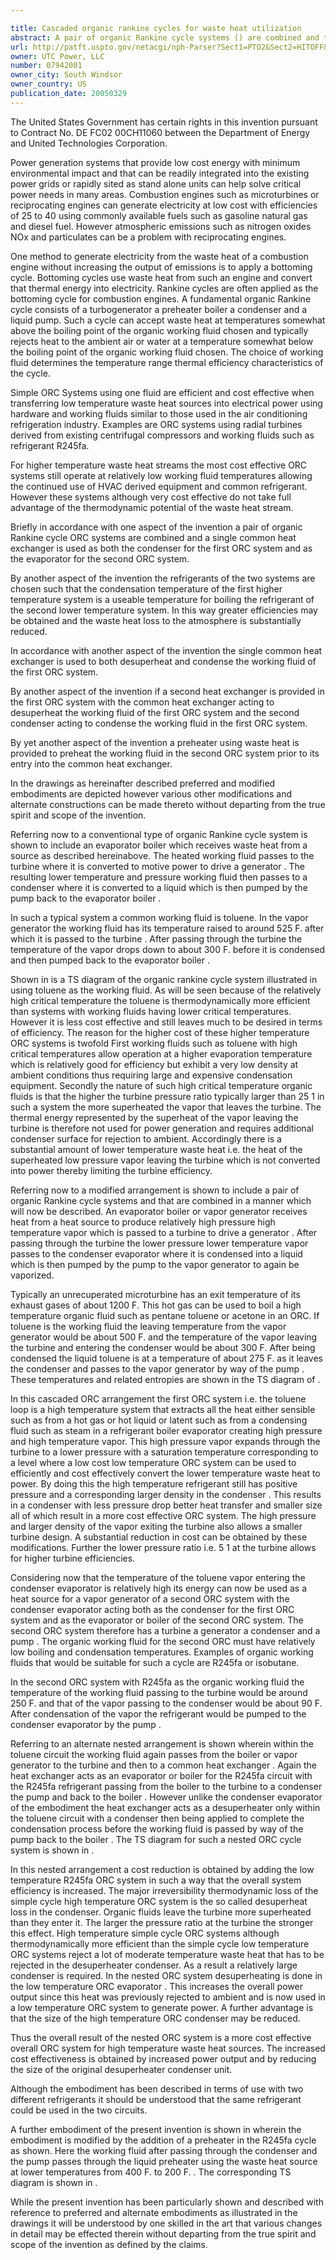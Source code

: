 ```yaml
---

title: Cascaded organic rankine cycles for waste heat utilization
abstract: A pair of organic Rankine cycle systems () are combined and their respective organic working fluids are chosen such that the organic working fluid of the first organic Rankine cycle is condensed at a condensation temperature that is well above the boiling point of the organic working fluid of the second organic Rankine style system, and a single common heat exchanger () is used for both the condenser of the first organic Rankine cycle system and the evaporator of the second organic Rankine cycle system. A preferred organic working fluid of the first system is toluene and that of the second organic working fluid is R245fa.
url: http://patft.uspto.gov/netacgi/nph-Parser?Sect1=PTO2&Sect2=HITOFF&p=1&u=%2Fnetahtml%2FPTO%2Fsearch-adv.htm&r=1&f=G&l=50&d=PALL&S1=07942001&OS=07942001&RS=07942001
owner: UTC Power, LLC
number: 07942001
owner_city: South Windsor
owner_country: US
publication_date: 20050329
---
```

The United States Government has certain rights in this invention pursuant to Contract No. DE FC02 00CH11060 between the Department of Energy and United Technologies Corporation.

Power generation systems that provide low cost energy with minimum environmental impact and that can be readily integrated into the existing power grids or rapidly sited as stand alone units can help solve critical power needs in many areas. Combustion engines such as microturbines or reciprocating engines can generate electricity at low cost with efficiencies of 25 to 40 using commonly available fuels such as gasoline natural gas and diesel fuel. However atmospheric emissions such as nitrogen oxides NOx and particulates can be a problem with reciprocating engines.

One method to generate electricity from the waste heat of a combustion engine without increasing the output of emissions is to apply a bottoming cycle. Bottoming cycles use waste heat from such an engine and convert that thermal energy into electricity. Rankine cycles are often applied as the bottoming cycle for combustion engines. A fundamental organic Rankine cycle consists of a turbogenerator a preheater boiler a condenser and a liquid pump. Such a cycle can accept waste heat at temperatures somewhat above the boiling point of the organic working fluid chosen and typically rejects heat to the ambient air or water at a temperature somewhat below the boiling point of the organic working fluid chosen. The choice of working fluid determines the temperature range thermal efficiency characteristics of the cycle.

Simple ORC Systems using one fluid are efficient and cost effective when transferring low temperature waste heat sources into electrical power using hardware and working fluids similar to those used in the air conditioning refrigeration industry. Examples are ORC systems using radial turbines derived from existing centrifugal compressors and working fluids such as refrigerant R245fa.

For higher temperature waste heat streams the most cost effective ORC systems still operate at relatively low working fluid temperatures allowing the continued use of HVAC derived equipment and common refrigerant. However these systems although very cost effective do not take full advantage of the thermodynamic potential of the waste heat stream.

Briefly in accordance with one aspect of the invention a pair of organic Rankine cycle ORC systems are combined and a single common heat exchanger is used as both the condenser for the first ORC system and as the evaporator for the second ORC system.

By another aspect of the invention the refrigerants of the two systems are chosen such that the condensation temperature of the first higher temperature system is a useable temperature for boiling the refrigerant of the second lower temperature system. In this way greater efficiencies may be obtained and the waste heat loss to the atmosphere is substantially reduced.

In accordance with another aspect of the invention the single common heat exchanger is used to both desuperheat and condense the working fluid of the first ORC system.

By another aspect of the invention if a second heat exchanger is provided in the first ORC system with the common heat exchanger acting to desuperheat the working fluid of the first ORC system and the second condenser acting to condense the working fluid in the first ORC system.

By yet another aspect of the invention a preheater using waste heat is provided to preheat the working fluid in the second ORC system prior to its entry into the common heat exchanger.

In the drawings as hereinafter described preferred and modified embodiments are depicted however various other modifications and alternate constructions can be made thereto without departing from the true spirit and scope of the invention.

Referring now to a conventional type of organic Rankine cycle system is shown to include an evaporator boiler which receives waste heat from a source as described hereinabove. The heated working fluid passes to the turbine where it is converted to motive power to drive a generator . The resulting lower temperature and pressure working fluid then passes to a condenser where it is converted to a liquid which is then pumped by the pump back to the evaporator boiler .

In such a typical system a common working fluid is toluene. In the vapor generator the working fluid has its temperature raised to around 525 F. after which it is passed to the turbine . After passing through the turbine the temperature of the vapor drops down to about 300 F. before it is condensed and then pumped back to the evaporator boiler .

Shown in is a TS diagram of the organic rankine cycle system illustrated in using toluene as the working fluid. As will be seen because of the relatively high critical temperature the toluene is thermodynamically more efficient than systems with working fluids having lower critical temperatures. However it is less cost effective and still leaves much to be desired in terms of efficiency. The reason for the higher cost of these higher temperature ORC systems is twofold First working fluids such as toluene with high critical temperatures allow operation at a higher evaporation temperature which is relatively good for efficiency but exhibit a very low density at ambient conditions thus requiring large and expensive condensation equipment. Secondly the nature of such high critical temperature organic fluids is that the higher the turbine pressure ratio typically larger than 25 1 in such a system the more superheated the vapor that leaves the turbine. The thermal energy represented by the superheat of the vapor leaving the turbine is therefore not used for power generation and requires additional condenser surface for rejection to ambient. Accordingly there is a substantial amount of lower temperature waste heat i.e. the heat of the superheated low pressure vapor leaving the turbine which is not converted into power thereby limiting the turbine efficiency.

Referring now to a modified arrangement is shown to include a pair of organic Rankine cycle systems and that are combined in a manner which will now be described. An evaporator boiler or vapor generator receives heat from a heat source to produce relatively high pressure high temperature vapor which is passed to a turbine to drive a generator . After passing through the turbine the lower pressure lower temperature vapor passes to the condenser evaporator where it is condensed into a liquid which is then pumped by the pump to the vapor generator to again be vaporized.

Typically an unrecuperated microturbine has an exit temperature of its exhaust gases of about 1200 F. This hot gas can be used to boil a high temperature organic fluid such as pentane toluene or acetone in an ORC. If toluene is the working fluid the leaving temperature from the vapor generator would be about 500 F. and the temperature of the vapor leaving the turbine and entering the condenser would be about 300 F. After being condensed the liquid toluene is at a temperature of about 275 F. as it leaves the condenser and passes to the vapor generator by way of the pump . These temperatures and related entropies are shown in the TS diagram of .

In this cascaded ORC arrangement the first ORC system i.e. the toluene loop is a high temperature system that extracts all the heat either sensible such as from a hot gas or hot liquid or latent such as from a condensing fluid such as steam in a refrigerant boiler evaporator creating high pressure and high temperature vapor. This high pressure vapor expands through the turbine to a lower pressure with a saturation temperature corresponding to a level where a low cost low temperature ORC system can be used to efficiently and cost effectively convert the lower temperature waste heat to power. By doing this the high temperature refrigerant still has positive pressure and a corresponding larger density in the condenser . This results in a condenser with less pressure drop better heat transfer and smaller size all of which result in a more cost effective ORC system. The high pressure and larger density of the vapor exiting the turbine also allows a smaller turbine design. A substantial reduction in cost can be obtained by these modifications. Further the lower pressure ratio i.e. 5 1 at the turbine allows for higher turbine efficiencies.

Considering now that the temperature of the toluene vapor entering the condenser evaporator is relatively high its energy can now be used as a heat source for a vapor generator of a second ORC system with the condenser evaporator acting both as the condenser for the first ORC system and as the evaporator or boiler of the second ORC system. The second ORC system therefore has a turbine a generator a condenser and a pump . The organic working fluid for the second ORC must have relatively low boiling and condensation temperatures. Examples of organic working fluids that would be suitable for such a cycle are R245fa or isobutane.

In the second ORC system with R245fa as the organic working fluid the temperature of the working fluid passing to the turbine would be around 250 F. and that of the vapor passing to the condenser would be about 90 F. After condensation of the vapor the refrigerant would be pumped to the condenser evaporator by the pump .

Referring to an alternate nested arrangement is shown wherein within the toluene circuit the working fluid again passes from the boiler or vapor generator to the turbine and then to a common heat exchanger . Again the heat exchanger acts as an evaporator or boiler for the R245fa circuit with the R245fa refrigerant passing from the boiler to the turbine to a condenser the pump and back to the boiler . However unlike the condenser evaporator of the embodiment the heat exchanger acts as a desuperheater only within the toluene circuit with a condenser then being applied to complete the condensation process before the working fluid is passed by way of the pump back to the boiler . The TS diagram for such a nested ORC cycle system is shown in .

In this nested arrangement a cost reduction is obtained by adding the low temperature R245fa ORC system in such a way that the overall system efficiency is increased. The major irreversibility thermodynamic loss of the simple cycle high temperature ORC system is the so called desuperheat loss in the condenser. Organic fluids leave the turbine more superheated than they enter it. The larger the pressure ratio at the turbine the stronger this effect. High temperature simple cycle ORC systems although thermodynamically more efficient than the simple cycle low temperature ORC systems reject a lot of moderate temperature waste heat that has to be rejected in the desuperheater condenser. As a result a relatively large condenser is required. In the nested ORC system desuperheating is done in the low temperature ORC evaporator . This increases the overall power output since this heat was previously rejected to ambient and is now used in a low temperature ORC system to generate power. A further advantage is that the size of the high temperature ORC condenser may be reduced.

Thus the overall result of the nested ORC system is a more cost effective overall ORC system for high temperature waste heat sources. The increased cost effectiveness is obtained by increased power output and by reducing the size of the original desuperheater condenser unit.

Although the embodiment has been described in terms of use with two different refrigerants it should be understood that the same refrigerant could be used in the two circuits.

A further embodiment of the present invention is shown in wherein the embodiment is modified by the addition of a preheater in the R245fa cycle as shown. Here the working fluid after passing through the condenser and the pump passes through the liquid preheater using the waste heat source at lower temperatures from 400 F. to 200 F. . The corresponding TS diagram is shown in .

While the present invention has been particularly shown and described with reference to preferred and alternate embodiments as illustrated in the drawings it will be understood by one skilled in the art that various changes in detail may be effected therein without departing from the true spirit and scope of the invention as defined by the claims.

